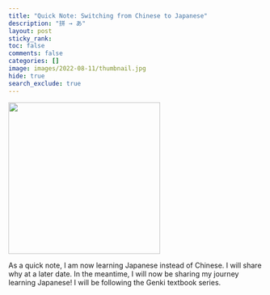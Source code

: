```yaml
---
title: "Quick Note: Switching from Chinese to Japanese"
description: "拼 → あ"
layout: post
sticky_rank:
toc: false
comments: false
categories: []
image: images/2022-08-11/thumbnail.jpg
hide: true
search_exclude: true
---
```


<img src="{{ site.baseurl }}/images/2022-08-11/thumbnail.jpg" width="300">

As a quick note, I am now learning Japanese instead of Chinese. I will share 
why at a later date. In the meantime, I will now be sharing my journey 
learning Japanese! I will be following the Genki textbook series.